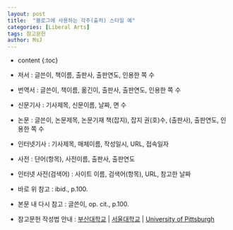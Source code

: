 ```yaml
---
layout: post
title:  "블로그에 사용하는 각주(출처) 스타일 예"
categories: [Liberal Arts]
tags: 참고문헌
author: MsJ
---
```


* content
{:toc}

* 저서 : 글쓴이, 책이름, 출판사, 출판연도, 인용한 쪽 수
* 번역서 : 글쓴이, 책이름, 옮긴이, 출판사, 출판연도, 인용한 쪽 수
* 신문기사 : 기사제목, 신문이름, 날짜, 면 수
* 논문 : 글쓴이, 논문제목, 논문기재 책(잡지), 잡지 권(호)수, (출판사), 출판연도, 인용한 쪽 수
* 인터넷기사 : 기사제목, 매체이름, 작성일시, URL, 접속일자
* 사전 : 단어(항목), 사전이름, 출판사, 출판연도
* 인터넷 사전(검색어) : 사이트 이름, 검색어(항목), URL, 참고한 날짜
* 바로 위 참고 : ibid., p.100.
* 본문 내 다시 참고 : 글쓴이, op. cit., p.100.
* 참고문헌 작성법 안내 : [부산대학교](https://lib.pusan.ac.kr/research/thesis-guide/guide-reference/) \| [서울대학교](http://libguide.snu.ac.kr/citation) \| [University of Pittsburgh](https://pitt.libguides.com/citationhelp)
